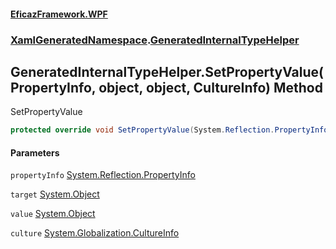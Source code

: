 #### [EficazFramework.WPF](EficazFrameworkWPF.md 'EficazFramework WPF')
### [XamlGeneratedNamespace](EficazFrameworkWPF.md#XamlGeneratedNamespace 'XamlGeneratedNamespace').[GeneratedInternalTypeHelper](XamlGeneratedNamespace/GeneratedInternalTypeHelper.md 'XamlGeneratedNamespace.GeneratedInternalTypeHelper')

## GeneratedInternalTypeHelper.SetPropertyValue(PropertyInfo, object, object, CultureInfo) Method

SetPropertyValue

```csharp
protected override void SetPropertyValue(System.Reflection.PropertyInfo propertyInfo, object target, object value, System.Globalization.CultureInfo culture);
```
#### Parameters

<a name='XamlGeneratedNamespace.GeneratedInternalTypeHelper.SetPropertyValue(System.Reflection.PropertyInfo,object,object,System.Globalization.CultureInfo).propertyInfo'></a>

`propertyInfo` [System.Reflection.PropertyInfo](https://docs.microsoft.com/en-us/dotnet/api/System.Reflection.PropertyInfo 'System.Reflection.PropertyInfo')

<a name='XamlGeneratedNamespace.GeneratedInternalTypeHelper.SetPropertyValue(System.Reflection.PropertyInfo,object,object,System.Globalization.CultureInfo).target'></a>

`target` [System.Object](https://docs.microsoft.com/en-us/dotnet/api/System.Object 'System.Object')

<a name='XamlGeneratedNamespace.GeneratedInternalTypeHelper.SetPropertyValue(System.Reflection.PropertyInfo,object,object,System.Globalization.CultureInfo).value'></a>

`value` [System.Object](https://docs.microsoft.com/en-us/dotnet/api/System.Object 'System.Object')

<a name='XamlGeneratedNamespace.GeneratedInternalTypeHelper.SetPropertyValue(System.Reflection.PropertyInfo,object,object,System.Globalization.CultureInfo).culture'></a>

`culture` [System.Globalization.CultureInfo](https://docs.microsoft.com/en-us/dotnet/api/System.Globalization.CultureInfo 'System.Globalization.CultureInfo')